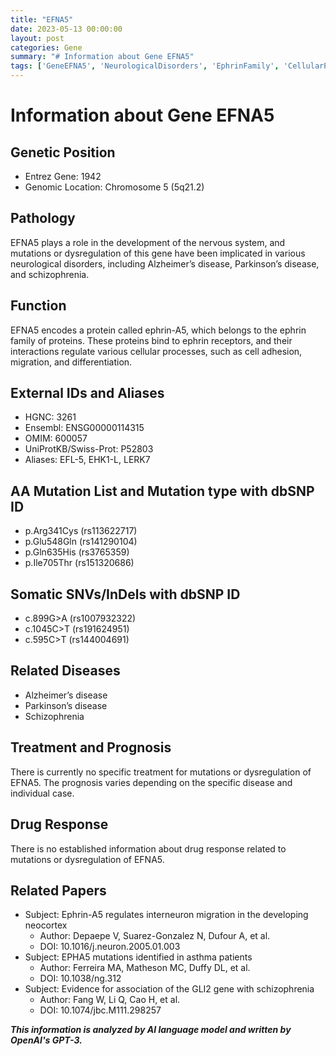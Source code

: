 ```yaml
---
title: "EFNA5"
date: 2023-05-13 00:00:00
layout: post
categories: Gene
summary: "# Information about Gene EFNA5"
tags: ['GeneEFNA5', 'NeurologicalDisorders', 'EphrinFamily', 'CellularProcesses', 'Mutation', 'Dysregulation', 'Treatment', 'Prognosis']
---
```


# Information about Gene EFNA5

## Genetic Position
- Entrez Gene: 1942
- Genomic Location: Chromosome 5 (5q21.2)

## Pathology
EFNA5 plays a role in the development of the nervous system, and mutations or dysregulation of this gene have been implicated in various neurological disorders, including Alzheimer’s disease, Parkinson’s disease, and schizophrenia.

## Function
EFNA5 encodes a protein called ephrin-A5, which belongs to the ephrin family of proteins. These proteins bind to ephrin receptors, and their interactions regulate various cellular processes, such as cell adhesion, migration, and differentiation.

## External IDs and Aliases
- HGNC: 3261
- Ensembl: ENSG00000114315
- OMIM: 600057
- UniProtKB/Swiss-Prot: P52803
- Aliases: EFL-5, EHK1-L, LERK7

## AA Mutation List and Mutation type with dbSNP ID
- p.Arg341Cys (rs113622717)
- p.Glu548Gln (rs141290104)
- p.Gln635His (rs3765359)
- p.Ile705Thr (rs151320686)

## Somatic SNVs/InDels with dbSNP ID
- c.899G>A (rs1007932322)
- c.1045C>T (rs191624951)
- c.595C>T (rs144004691)

## Related Diseases
- Alzheimer’s disease
- Parkinson’s disease
- Schizophrenia

## Treatment and Prognosis
There is currently no specific treatment for mutations or dysregulation of EFNA5. The prognosis varies depending on the specific disease and individual case.

## Drug Response
There is no established information about drug response related to mutations or dysregulation of EFNA5.

## Related Papers
- Subject: Ephrin-A5 regulates interneuron migration in the developing neocortex
  - Author: Depaepe V, Suarez-Gonzalez N, Dufour A, et al.
  - DOI: 10.1016/j.neuron.2005.01.003
- Subject: EPHA5 mutations identified in asthma patients
  - Author: Ferreira MA, Matheson MC, Duffy DL, et al.
  - DOI: 10.1038/ng.312
- Subject: Evidence for association of the GLI2 gene with schizophrenia
  - Author: Fang W, Li Q, Cao H, et al.
  - DOI: 10.1074/jbc.M111.298257

**_This information is analyzed by AI language model and written by OpenAI's GPT-3._**